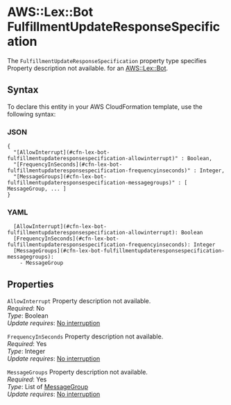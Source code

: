 # AWS::Lex::Bot FulfillmentUpdateResponseSpecification<a name="aws-properties-lex-bot-fulfillmentupdateresponsespecification"></a>

<a name="aws-properties-lex-bot-fulfillmentupdateresponsespecification-description"></a>The `FulfillmentUpdateResponseSpecification` property type specifies Property description not available\. for an [AWS::Lex::Bot](aws-resource-lex-bot.md)\.

## Syntax<a name="aws-properties-lex-bot-fulfillmentupdateresponsespecification-syntax"></a>

To declare this entity in your AWS CloudFormation template, use the following syntax:

### JSON<a name="aws-properties-lex-bot-fulfillmentupdateresponsespecification-syntax.json"></a>

```
{
  "[AllowInterrupt](#cfn-lex-bot-fulfillmentupdateresponsespecification-allowinterrupt)" : Boolean,
  "[FrequencyInSeconds](#cfn-lex-bot-fulfillmentupdateresponsespecification-frequencyinseconds)" : Integer,
  "[MessageGroups](#cfn-lex-bot-fulfillmentupdateresponsespecification-messagegroups)" : [ MessageGroup, ... ]
}
```

### YAML<a name="aws-properties-lex-bot-fulfillmentupdateresponsespecification-syntax.yaml"></a>

```
  [AllowInterrupt](#cfn-lex-bot-fulfillmentupdateresponsespecification-allowinterrupt): Boolean
  [FrequencyInSeconds](#cfn-lex-bot-fulfillmentupdateresponsespecification-frequencyinseconds): Integer
  [MessageGroups](#cfn-lex-bot-fulfillmentupdateresponsespecification-messagegroups): 
    - MessageGroup
```

## Properties<a name="aws-properties-lex-bot-fulfillmentupdateresponsespecification-properties"></a>

`AllowInterrupt`  <a name="cfn-lex-bot-fulfillmentupdateresponsespecification-allowinterrupt"></a>
Property description not available\.  
*Required*: No  
*Type*: Boolean  
*Update requires*: [No interruption](https://docs.aws.amazon.com/AWSCloudFormation/latest/UserGuide/using-cfn-updating-stacks-update-behaviors.html#update-no-interrupt)

`FrequencyInSeconds`  <a name="cfn-lex-bot-fulfillmentupdateresponsespecification-frequencyinseconds"></a>
Property description not available\.  
*Required*: Yes  
*Type*: Integer  
*Update requires*: [No interruption](https://docs.aws.amazon.com/AWSCloudFormation/latest/UserGuide/using-cfn-updating-stacks-update-behaviors.html#update-no-interrupt)

`MessageGroups`  <a name="cfn-lex-bot-fulfillmentupdateresponsespecification-messagegroups"></a>
Property description not available\.  
*Required*: Yes  
*Type*: List of [MessageGroup](aws-properties-lex-bot-messagegroup.md)  
*Update requires*: [No interruption](https://docs.aws.amazon.com/AWSCloudFormation/latest/UserGuide/using-cfn-updating-stacks-update-behaviors.html#update-no-interrupt)